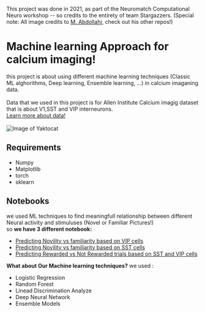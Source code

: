This project was done in 2021, as part of the Neuromatch Computational Neuro workshop -- so credits to the entirety of team Stargazzers. 
(Special note: All image credits to [M. Abdollahi](https://github.com/m-abdollahi), check out his other repos!)

# Machine learning Approach for calcium imaging!
this project is about using different machine learning techniques (Classic ML alghorithms, Deep learning, Ensemble learning, ...) in calcium imaganing data. \
</br>
Data that we used in this project is for Allen Institute Calcium imagig dataset that is about V1,SST and VIP interneurons. \
[Learn more about data!](https://compneuro.neuromatch.io/projects/neurons/README.html) \
</br>
![Image of Yaktocat](https://github.com/m-abdollahi/Stargazzers_Allen_project/blob/main/pics/logostar.png)
## Requirements
* Numpy
* Matplotlib
* torch
* sklearn
## Notebooks
we used ML techniques to find meaningfull relationship between different Neural activity and stimuluses (Novel or Familiar Pictures!) \
so **we have 3 different notebook:**
* [Predicting Novility vs familiarity based on VIP cells](https://github.com/m-abdollahi/Stargazzers_Allen_project/tree/main/notebooks)
* [Predicting Novility vs familiarity based on SST cells](https://github.com/m-abdollahi/Stargazzers_Allen_project/tree/main/notebooks)
* [Predicting Rewarded vs Not Rewarded trials based on SST and VIP cells](https://github.com/m-abdollahi/Stargazzers_Allen_project/tree/main/notebooks)

**What about Our Machine learning techniques?** we used :

* Logistic Regression
* Random Forest
* Linead Discrimination Analyze
* Deep Neural Network
* Ensemble Models
